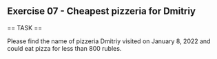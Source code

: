 ## Exercise 07 - Cheapest pizzeria for Dmitriy

== TASK ==

Please find the name of pizzeria Dmitriy visited on January 8, 2022 and could eat pizza for less than 800 rubles.